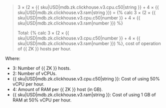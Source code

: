 > 3 × (2 × {{ sku|USD|mdb.zk.clickhouse.v3.cpu.c50|string }} + 4 × {{ sku|USD|mdb.zk.clickhouse.v3.ram|string }}) = {% calc 3 × (2 × {{ sku|USD|mdb.zk.clickhouse.v3.cpu.c50|number }} + 4 × {{ sku|USD|mdb.zk.clickhouse.v3.ram|number }}) %}
>
> Total: {% calc 3 × (2 × {{ sku|USD|mdb.zk.clickhouse.v3.cpu.c50|number }} + 4 × {{ sku|USD|mdb.zk.clickhouse.v3.ram|number }}) %}, cost of operation of {{ ZK }} hosts per hour.

Where:
* 3: Number of {{ ZK }} hosts.
* 2: Number of vCPUs.
* {{ sku|USD|mdb.zk.clickhouse.v3.cpu.c50|string }}: Cost of using 50% vCPU per hour.
* 4: Amount of RAM per {{ ZK }} host (in GB).
* {{ sku|USD|mdb.zk.clickhouse.v3.ram|string }}: Cost of using 1 GB of RAM at 50% vCPU per hour.